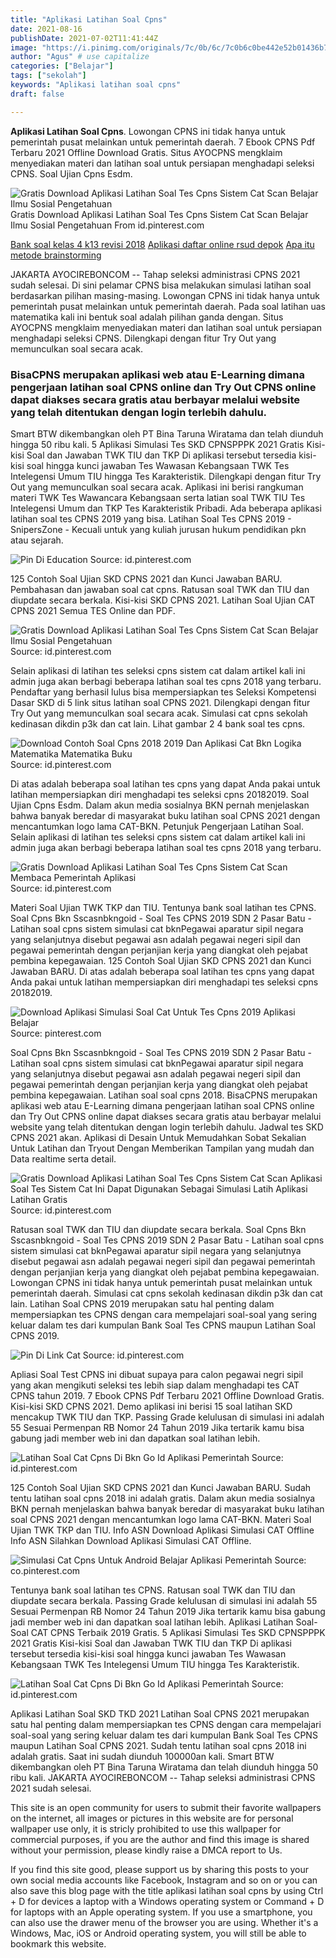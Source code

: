 ```yaml
---
title: "Aplikasi Latihan Soal Cpns"
date: 2021-08-16
publishDate: 2021-07-02T11:41:44Z
image: "https://i.pinimg.com/originals/7c/0b/6c/7c0b6c0be442e52b01436b75d0dff7d7.png"
author: "Agus" # use capitalize
categories: ["Belajar"]
tags: ["sekolah"]
keywords: "Aplikasi latihan soal cpns"
draft: false

---
```

<script type='text/javascript' src='//pl15944992.alternativecpmgate.com/6c/6f/d6/6c6fd630211742b4db132bd23b46b946.js'></script>
<script type='text/javascript' src='//pl15944975.alternativecpmgate.com/86/71/9a/86719ae0c65e9b2f7eb2905a08638c06.js'></script>
**Aplikasi Latihan Soal Cpns**. Lowongan CPNS ini tidak hanya untuk pemerintah pusat melainkan untuk pemerintah daerah. 7 Ebook CPNS Pdf Terbaru 2021 Offline Download Gratis. Situs AYOCPNS mengklaim menyediakan materi dan latihan soal untuk persiapan menghadapi seleksi CPNS. Soal Ujian Cpns Esdm.

![Gratis Download Aplikasi Latihan Soal Tes Cpns Sistem Cat Scan Belajar Ilmu Sosial Pengetahuan](https://i.pinimg.com/originals/bf/8b/53/bf8b5355e58b297c65730864127fcf70.png "Gratis Download Aplikasi Latihan Soal Tes Cpns Sistem Cat Scan Belajar Ilmu Sosial Pengetahuan")
Gratis Download Aplikasi Latihan Soal Tes Cpns Sistem Cat Scan Belajar Ilmu Sosial Pengetahuan From id.pinterest.com

[Bank soal kelas 4 k13 revisi 2018](/bank-soal-kelas-4-k13-revisi-2018/)
[Aplikasi daftar online rsud depok](/aplikasi-daftar-online-rsud-depok/)
[Apa itu metode brainstorming](/apa-itu-metode-brainstorming/)

JAKARTA AYOCIREBONCOM -- Tahap seleksi administrasi CPNS 2021 sudah selesai. Di sini pelamar CPNS bisa melakukan simulasi latihan soal berdasarkan pilihan masing-masing. Lowongan CPNS ini tidak hanya untuk pemerintah pusat melainkan untuk pemerintah daerah. Pada soal latihan uas matematika kali ini bentuk soal adalah pilihan ganda dengan. Situs AYOCPNS mengklaim menyediakan materi dan latihan soal untuk persiapan menghadapi seleksi CPNS. Dilengkapi dengan fitur Try Out yang memunculkan soal secara acak.

### BisaCPNS merupakan aplikasi web atau E-Learning dimana pengerjaan latihan soal CPNS online dan Try Out CPNS online dapat diakses secara gratis atau berbayar melalui website yang telah ditentukan dengan login terlebih dahulu.

Smart BTW dikembangkan oleh PT Bina Taruna Wiratama dan telah diunduh hingga 50 ribu kali. 5 Aplikasi Simulasi Tes SKD CPNSPPPK 2021 Gratis Kisi-kisi Soal dan Jawaban TWK TIU dan TKP Di aplikasi tersebut tersedia kisi-kisi soal hingga kunci jawaban Tes Wawasan Kebangsaan TWK Tes Intelegensi Umum TIU hingga Tes Karakteristik. Dilengkapi dengan fitur Try Out yang memunculkan soal secara acak. Aplikasi ini berisi rangkuman materi TWK Tes Wawancara Kebangsaan serta latian soal TWK TIU Tes Intelegensi Umum dan TKP Tes Karakteristik Pribadi. Ada beberapa aplikasi latihan soal tes CPNS 2019 yang bisa. Latihan Soal Tes CPNS 2019 - SnipersZone - Kecuali untuk yang kuliah jurusan hukum pendidikan pkn atau sejarah.


![Pin Di Education](https://i.pinimg.com/originals/5f/03/24/5f0324969c8b5577184e9b7017991a10.webp "Pin Di Education")
Source: id.pinterest.com

125 Contoh Soal Ujian SKD CPNS 2021 dan Kunci Jawaban BARU. Pembahasan dan jawaban soal cat cpns. Ratusan soal TWK dan TIU dan diupdate secara berkala. Kisi-kisi SKD CPNS 2021. Latihan Soal Ujian CAT CPNS 2021 Semua TES Online dan PDF.

![Gratis Download Aplikasi Latihan Soal Tes Cpns Sistem Cat Scan Belajar Ilmu Sosial Pengetahuan](https://i.pinimg.com/originals/bf/8b/53/bf8b5355e58b297c65730864127fcf70.png "Gratis Download Aplikasi Latihan Soal Tes Cpns Sistem Cat Scan Belajar Ilmu Sosial Pengetahuan")
Source: id.pinterest.com

Selain aplikasi di latihan tes seleksi cpns sistem cat dalam artikel kali ini admin juga akan berbagi beberapa latihan soal tes cpns 2018 yang terbaru. Pendaftar yang berhasil lulus bisa mempersiapkan tes Seleksi Kompetensi Dasar SKD di 5 link situs latihan soal CPNS 2021. Dilengkapi dengan fitur Try Out yang memunculkan soal secara acak. Simulasi cat cpns sekolah kedinasan dikdin p3k dan cat lain. Lihat gambar 2 4 bank soal tes cpns.

![Download Contoh Soal Cpns 2018 2019 Dan Aplikasi Cat Bkn Logika Matematika Matematika Buku](https://i.pinimg.com/originals/d7/3f/f5/d73ff578d249dae96b99ad43b1f49bd1.png "Download Contoh Soal Cpns 2018 2019 Dan Aplikasi Cat Bkn Logika Matematika Matematika Buku")
Source: id.pinterest.com

Di atas adalah beberapa soal latihan tes cpns yang dapat Anda pakai untuk latihan mempersiapkan diri menghadapi tes seleksi cpns 20182019. Soal Ujian Cpns Esdm. Dalam akun media sosialnya BKN pernah menjelaskan bahwa banyak beredar di masyarakat buku latihan soal CPNS 2021 dengan mencantumkan logo lama CAT-BKN. Petunjuk Pengerjaan Latihan Soal. Selain aplikasi di latihan tes seleksi cpns sistem cat dalam artikel kali ini admin juga akan berbagi beberapa latihan soal tes cpns 2018 yang terbaru.

![Gratis Download Aplikasi Latihan Soal Tes Cpns Sistem Cat Scan Membaca Pemerintah Aplikasi](https://i.pinimg.com/originals/c7/f0/6d/c7f06da10fc42fad1ac73decb795668f.png "Gratis Download Aplikasi Latihan Soal Tes Cpns Sistem Cat Scan Membaca Pemerintah Aplikasi")
Source: id.pinterest.com

Materi Soal Ujian TWK TKP dan TIU. Tentunya bank soal latihan tes CPNS. Soal Cpns Bkn Sscasnbkngoid - Soal Tes CPNS 2019 SDN 2 Pasar Batu - Latihan soal cpns sistem simulasi cat bknPegawai aparatur sipil negara yang selanjutnya disebut pegawai asn adalah pegawai negeri sipil dan pegawai pemerintah dengan perjanjian kerja yang diangkat oleh pejabat pembina kepegawaian. 125 Contoh Soal Ujian SKD CPNS 2021 dan Kunci Jawaban BARU. Di atas adalah beberapa soal latihan tes cpns yang dapat Anda pakai untuk latihan mempersiapkan diri menghadapi tes seleksi cpns 20182019.

![Download Aplikasi Simulasi Soal Cat Untuk Tes Cpns 2019 Aplikasi Belajar](https://i.pinimg.com/originals/65/30/4e/65304ef4faadbd7c412c052c55a1fc3b.jpg "Download Aplikasi Simulasi Soal Cat Untuk Tes Cpns 2019 Aplikasi Belajar")
Source: pinterest.com

Soal Cpns Bkn Sscasnbkngoid - Soal Tes CPNS 2019 SDN 2 Pasar Batu - Latihan soal cpns sistem simulasi cat bknPegawai aparatur sipil negara yang selanjutnya disebut pegawai asn adalah pegawai negeri sipil dan pegawai pemerintah dengan perjanjian kerja yang diangkat oleh pejabat pembina kepegawaian. Latihan soal soal cpns 2018. BisaCPNS merupakan aplikasi web atau E-Learning dimana pengerjaan latihan soal CPNS online dan Try Out CPNS online dapat diakses secara gratis atau berbayar melalui website yang telah ditentukan dengan login terlebih dahulu. Jadwal tes SKD CPNS 2021 akan. Aplikasi di Desain Untuk Memudahkan Sobat Sekalian Untuk Latihan dan Tryout Dengan Memberikan Tampilan yang mudah dan Data realtime serta detail.

![Gratis Download Aplikasi Latihan Soal Tes Cpns Sistem Cat Scan Aplikasi Soal Tes Sistem Cat Ini Dapat Digunakan Sebagai Simulasi Latih Aplikasi Latihan Gratis](https://i.pinimg.com/originals/34/3e/5b/343e5b8b6be21d5fa0d9f917c5ae82bd.png "Gratis Download Aplikasi Latihan Soal Tes Cpns Sistem Cat Scan Aplikasi Soal Tes Sistem Cat Ini Dapat Digunakan Sebagai Simulasi Latih Aplikasi Latihan Gratis")
Source: id.pinterest.com

Ratusan soal TWK dan TIU dan diupdate secara berkala. Soal Cpns Bkn Sscasnbkngoid - Soal Tes CPNS 2019 SDN 2 Pasar Batu - Latihan soal cpns sistem simulasi cat bknPegawai aparatur sipil negara yang selanjutnya disebut pegawai asn adalah pegawai negeri sipil dan pegawai pemerintah dengan perjanjian kerja yang diangkat oleh pejabat pembina kepegawaian. Lowongan CPNS ini tidak hanya untuk pemerintah pusat melainkan untuk pemerintah daerah. Simulasi cat cpns sekolah kedinasan dikdin p3k dan cat lain. Latihan Soal CPNS 2019 merupakan satu hal penting dalam mempersiapkan tes CPNS dengan cara mempelajari soal-soal yang sering keluar dalam tes dari kumpulan Bank Soal Tes CPNS maupun Latihan Soal CPNS 2019.

![Pin Di Link Cat](https://i.pinimg.com/474x/1b/23/8d/1b238dd2bebd26e5506e338ac147842b.jpg "Pin Di Link Cat")
Source: id.pinterest.com

Apliasi Soal Test CPNS ini dibuat supaya para calon pegawai negri sipil yang akan mengikuti seleksi tes lebih siap dalam menghadapi tes CAT CPNS tahun 2019. 7 Ebook CPNS Pdf Terbaru 2021 Offline Download Gratis. Kisi-kisi SKD CPNS 2021. Demo aplikasi ini berisi 15 soal latihan SKD mencakup TWK TIU dan TKP. Passing Grade kelulusan di simulasi ini adalah 55 Sesuai Permenpan RB Nomor 24 Tahun 2019 Jika tertarik kamu bisa gabung jadi member web ini dan dapatkan soal latihan lebih.

![Latihan Soal Cat Cpns Di Bkn Go Id Aplikasi Pemerintah](https://i.pinimg.com/236x/7c/0b/6c/7c0b6c0be442e52b01436b75d0dff7d7--download-info.jpg "Latihan Soal Cat Cpns Di Bkn Go Id Aplikasi Pemerintah")
Source: id.pinterest.com

125 Contoh Soal Ujian SKD CPNS 2021 dan Kunci Jawaban BARU. Sudah tentu latihan soal cpns 2018 ini adalah gratis. Dalam akun media sosialnya BKN pernah menjelaskan bahwa banyak beredar di masyarakat buku latihan soal CPNS 2021 dengan mencantumkan logo lama CAT-BKN. Materi Soal Ujian TWK TKP dan TIU. Info ASN Download Aplikasi Simulasi CAT Offline Info ASN Silahkan Download Aplikasi Simulasi CAT Offline.

![Simulasi Cat Cpns Untuk Android Belajar Aplikasi Pemerintah](https://i.pinimg.com/originals/ad/7f/84/ad7f84c934220f6838a4afb85059ef42.png "Simulasi Cat Cpns Untuk Android Belajar Aplikasi Pemerintah")
Source: co.pinterest.com

Tentunya bank soal latihan tes CPNS. Ratusan soal TWK dan TIU dan diupdate secara berkala. Passing Grade kelulusan di simulasi ini adalah 55 Sesuai Permenpan RB Nomor 24 Tahun 2019 Jika tertarik kamu bisa gabung jadi member web ini dan dapatkan soal latihan lebih. Aplikasi Latihan Soal- Soal CAT CPNS Terbaik 2019 Gratis. 5 Aplikasi Simulasi Tes SKD CPNSPPPK 2021 Gratis Kisi-kisi Soal dan Jawaban TWK TIU dan TKP Di aplikasi tersebut tersedia kisi-kisi soal hingga kunci jawaban Tes Wawasan Kebangsaan TWK Tes Intelegensi Umum TIU hingga Tes Karakteristik.

![Latihan Soal Cat Cpns Di Bkn Go Id Aplikasi Pemerintah](https://i.pinimg.com/originals/7c/0b/6c/7c0b6c0be442e52b01436b75d0dff7d7.png "Latihan Soal Cat Cpns Di Bkn Go Id Aplikasi Pemerintah")
Source: id.pinterest.com

Aplikasi Latihan Soal SKD TKD 2021 Latihan Soal CPNS 2021 merupakan satu hal penting dalam mempersiapkan tes CPNS dengan cara mempelajari soal-soal yang sering keluar dalam tes dari kumpulan Bank Soal Tes CPNS maupun Latihan Soal CPNS 2021. Sudah tentu latihan soal cpns 2018 ini adalah gratis. Saat ini sudah diunduh 100000an kali. Smart BTW dikembangkan oleh PT Bina Taruna Wiratama dan telah diunduh hingga 50 ribu kali. JAKARTA AYOCIREBONCOM -- Tahap seleksi administrasi CPNS 2021 sudah selesai.

This site is an open community for users to submit their favorite wallpapers on the internet, all images or pictures in this website are for personal wallpaper use only, it is stricly prohibited to use this wallpaper for commercial purposes, if you are the author and find this image is shared without your permission, please kindly raise a DMCA report to Us.

If you find this site good, please support us by sharing this posts to your own social media accounts like Facebook, Instagram and so on or you can also save this blog page with the title aplikasi latihan soal cpns by using Ctrl + D for devices a laptop with a Windows operating system or Command + D for laptops with an Apple operating system. If you use a smartphone, you can also use the drawer menu of the browser you are using. Whether it's a Windows, Mac, iOS or Android operating system, you will still be able to bookmark this website.
